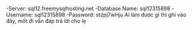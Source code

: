 -Server: sql12.freemysqlhosting.net
-Database Name: sql12315898
-Username: sql12315898
-Password: stzpj7wHju
Ai làm được gì thì ghi vào đây, mốt đi vấn đáp trả lời cho lẹ
